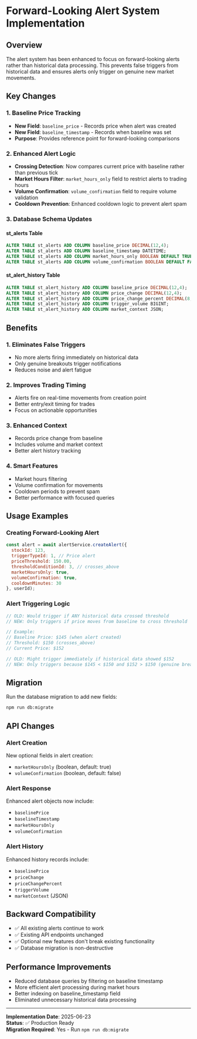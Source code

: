 # Forward-Looking Alert System Implementation

## Overview

The alert system has been enhanced to focus on forward-looking alerts rather than historical data processing. This prevents false triggers from historical data and ensures alerts only trigger on genuine new market movements.

## Key Changes

### 1. Baseline Price Tracking
- **New Field**: `baseline_price` - Records price when alert was created
- **New Field**: `baseline_timestamp` - Records when baseline was set
- **Purpose**: Provides reference point for forward-looking comparisons

### 2. Enhanced Alert Logic
- **Crossing Detection**: Now compares current price with baseline rather than previous tick
- **Market Hours Filter**: `market_hours_only` field to restrict alerts to trading hours
- **Volume Confirmation**: `volume_confirmation` field to require volume validation
- **Cooldown Prevention**: Enhanced cooldown logic to prevent alert spam

### 3. Database Schema Updates
#### st_alerts Table
```sql
ALTER TABLE st_alerts ADD COLUMN baseline_price DECIMAL(12,4);
ALTER TABLE st_alerts ADD COLUMN baseline_timestamp DATETIME;
ALTER TABLE st_alerts ADD COLUMN market_hours_only BOOLEAN DEFAULT TRUE;
ALTER TABLE st_alerts ADD COLUMN volume_confirmation BOOLEAN DEFAULT FALSE;
```

#### st_alert_history Table  
```sql
ALTER TABLE st_alert_history ADD COLUMN baseline_price DECIMAL(12,4);
ALTER TABLE st_alert_history ADD COLUMN price_change DECIMAL(12,4);
ALTER TABLE st_alert_history ADD COLUMN price_change_percent DECIMAL(8,4);
ALTER TABLE st_alert_history ADD COLUMN trigger_volume BIGINT;
ALTER TABLE st_alert_history ADD COLUMN market_context JSON;
```

## Benefits

### 1. **Eliminates False Triggers**
- No more alerts firing immediately on historical data
- Only genuine breakouts trigger notifications
- Reduces noise and alert fatigue

### 2. **Improves Trading Timing**
- Alerts fire on real-time movements from creation point
- Better entry/exit timing for trades
- Focus on actionable opportunities

### 3. **Enhanced Context**
- Records price change from baseline
- Includes volume and market context
- Better alert history tracking

### 4. **Smart Features**
- Market hours filtering
- Volume confirmation for movements
- Cooldown periods to prevent spam
- Better performance with focused queries

## Usage Examples

### Creating Forward-Looking Alert
```javascript
const alert = await alertService.createAlert({
  stockId: 123,
  triggerTypeId: 1, // Price alert
  priceThreshold: 150.00,
  thresholdConditionId: 3, // crosses_above
  marketHoursOnly: true,
  volumeConfirmation: true,
  cooldownMinutes: 30
}, userId);
```

### Alert Triggering Logic
```javascript
// OLD: Would trigger if ANY historical data crossed threshold
// NEW: Only triggers if price moves from baseline to cross threshold

// Example:
// Baseline Price: $145 (when alert created)
// Threshold: $150 (crosses_above)  
// Current Price: $152

// OLD: Might trigger immediately if historical data showed $152
// NEW: Only triggers because $145 < $150 and $152 > $150 (genuine breakout)
```

## Migration

Run the database migration to add new fields:
```bash
npm run db:migrate
```

## API Changes

### Alert Creation
New optional fields in alert creation:
- `marketHoursOnly` (boolean, default: true)
- `volumeConfirmation` (boolean, default: false)

### Alert Response  
Enhanced alert objects now include:
- `baselinePrice`
- `baselineTimestamp`
- `marketHoursOnly`
- `volumeConfirmation`

### Alert History
Enhanced history records include:
- `baselinePrice`
- `priceChange`
- `priceChangePercent`
- `triggerVolume`
- `marketContext` (JSON)

## Backward Compatibility

- ✅ All existing alerts continue to work
- ✅ Existing API endpoints unchanged
- ✅ Optional new features don't break existing functionality
- ✅ Database migration is non-destructive

## Performance Improvements

- Reduced database queries by filtering on baseline timestamp
- More efficient alert processing during market hours
- Better indexing on baseline_timestamp field
- Eliminated unnecessary historical data processing

---

**Implementation Date**: 2025-06-23  
**Status**: ✅ Production Ready  
**Migration Required**: Yes - Run `npm run db:migrate`